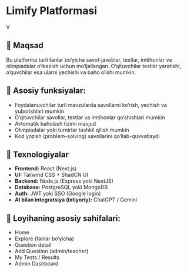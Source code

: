 # Limify Platformasi
 V
## 🎯 Maqsad

Bu platforma turli fanlar bo‘yicha savol-javoblar, testlar, imtihonlar va olimpiadalar o‘tkazish uchun mo‘ljallangan. O‘qituvchilar testlar yaratishi, o‘quvchilar esa ularni yechishi va baho olishi mumkin.

## 🧩 Asosiy funksiyalar:

- Foydalanuvchilar turli mavzularda savollarni ko‘rish, yechish va yuborishlari mumkin
- O‘qituvchilar savollar, testlar va imtihonlar qo‘shishlari mumkin
- Avtomatik baholash tizimi mavjud
- Olimpiadalar yoki turnirlar tashkil qilish mumkin
- Kod yozish (problem-solving) savollarini qo‘llab-quvvatlaydi

## 🧪 Texnologiyalar

- **Frontend:** React (Next.js)
- **UI:** Tailwind CSS + ShadCN UI
- **Backend:** Node.js (Express yoki NestJS)
- **Database:** PostgreSQL yoki MongoDB
- **Auth:** JWT yoki SSO (Google login)
- **AI bilan integratsiya (ixtiyoriy):** ChatGPT / Gemini

## 📁 Loyihaning asosiy sahifalari:

- Home
- Explore (fanlar bo‘yicha)
- Question detail
- Add Question (admin/teacher)
- My Tests / Results
- Admin Dashboard
